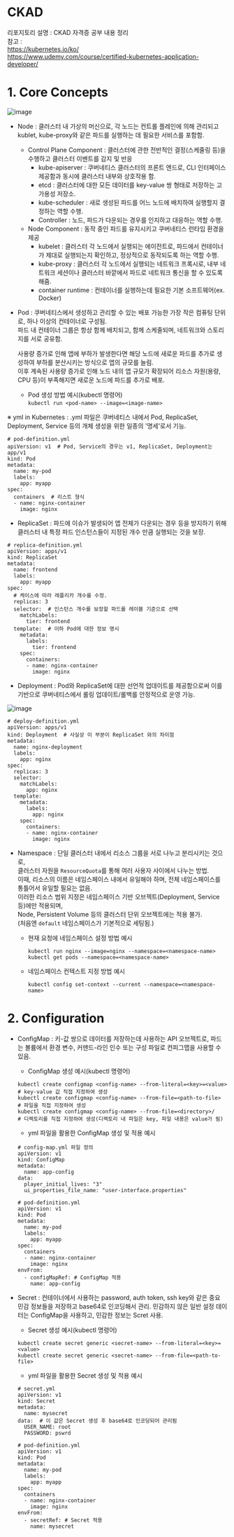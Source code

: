 # CKAD
리포지토리 설명 : CKAD 자격증 공부 내용 정리  
참고 :  
https://kubernetes.io/ko/  
https://www.udemy.com/course/certified-kubernetes-application-developer/  

# 1. Core Concepts
![image](https://github.com/user-attachments/assets/8788bc3b-d7ec-42bc-b03f-6c8cf2dcabc6)
- Node : 클러스터 내 가상의 머신으로, 각 노드는 컨트롤 플레인에 의해 관리되고 kublet, kube-proxy와 같은 파드를 실행하는 데 필요한 서비스를 포함함.  
  - Control Plane Component : 클러스터에 관한 전반적인 결정(스케줄링 등)을 수행하고 클러스터 이벤트를 감지 및 반응  
    - kube-apiserver : 쿠버네티스 클러스터의 프론트 엔드로, CLI 인터페이스 제공함과 동시에 클러스터 내부와 상호작용 함.  
    - etcd : 클러스터에 대한 모든 데이터를 key-value 쌍 형태로 저장하는 고가용성 저장소.  
    - kube-scheduler : 새로 생성된 파드를 어느 노드에 배치하여 실행할지 결정하는 역할 수행.  
    - Controller : 노드, 파드가 다운되는 경우를 인지하고 대응하는 역할 수행.  
  - Node Component : 동작 중인 파드를 유지시키고 쿠버네티스 런타임 환경을 제공  
    - kubelet : 클러스터 각 노드에서 실행되는 에이전트로, 파드에서 컨테이너가 제대로 실행되는지 확인하고, 정상적으로 동작되도록 하는 역할 수행.  
    - kube-proxy : 클러스터 각 노드에서 실행되는 네트워크 프록시로, 내부 네트워크 세션이나 클러스터 바깥에서 파드로 네트워크 통신을 할 수 있도록 해줌.  
    - container runtime : 컨테이너를 실행하는데 필요한 기본 소프트웨어(ex. Docker)  
- Pod : 쿠버네티스에서 생성하고 관리할 수 있는 배포 가능한 가장 작은 컴퓨팅 단위로, 하나 이상의 컨테이너로 구성됨.  
  파드 내 컨테이너 그룹은 항상 함께 배치되고, 함께 스케줄되며, 네트워크와 스토리지를 서로 공유함.  

  사용량 증가로 인해 앱에 부하가 발생한다면 해당 노드에 새로운 파드를 추가로 생성하여 부하를 분산시키는 방식으로 앱의 규모를 늘림.  
  이후 계속된 사용량 증가로 인해 노드 내의 앱 규모가 확장되어 리소스 자원(용량, CPU 등)이 부족해지면 새로운 노드에 파드를 추가로 배포.  
  - Pod 생성 방법 예시(kubectl 명령어)  
  `kubectl run <pod-name> --image=<image-name>`


※ yml in Kubernetes : .yml 파일은 쿠버네티스 내에서 Pod, ReplicaSet, Deployment, Service 등의 개체 생성을 위한 일종의 '명세'로서 기능.  
```
# pod-definition.yml
apiVersion: v1  # Pod, Service의 경우는 v1, ReplicaSet, Deployment는 app/v1
kind: Pod
metadata:
  name: my-pod
  labels:
    app: myapp
spec:
  containers  # 리스트 형식
  - name: nginx-container
    image: nginx
```

  
- ReplicaSet : 파드에 이슈가 발생되어 앱 전체가 다운되는 경우 등을 방지하기 위해 클러스터 내 특정 파드 인스턴스들이 지정된 개수 만큼 실행되는 것을 보장.  
```
# replica-definition.yml
apiVersion: apps/v1
kind: ReplicaSet
metadata:
  name: frontend
  labels:
    app: myapp
spec:
  # 케이스에 따라 레플리카 개수를 수정.
  replicas: 3
  selector:  # 인스턴스 개수를 보장할 파드를 레이블 기준으로 선택
    matchLabels: 
      tier: frontend
  template:  # 이하 Pod에 대한 정보 명시
    metadata:
      labels:
        tier: frontend
    spec:
      containers:
      - name: nginx-container
        image: nginx
```

  
- Deployment : Pod와 ReplicaSet에 대한 선언적 업데이트를 제공함으로써 이를 기반으로 쿠버네티스에서 롤링 업데이트/롤백를 안정적으로 운영 가능.
  
![image](https://github.com/user-attachments/assets/cb399c6a-72a3-4a68-b6e3-e49b9906a1bd)
```
# deploy-definition.yml
apiVersion: apps/v1
kind: Deployment  # 사실상 이 부분이 ReplicaSet 와의 차이점
metadata:
  name: nginx-deployment
  labels:
    app: nginx
spec:
  replicas: 3
  selector:
    matchLabels:
      app: nginx
  template:
    metadata:
      labels:
        app: nginx
    spec:
      containers:
      - name: nginx-container
        image: nginx
```

- Namespace : 단일 클러스터 내에서 리소스 그룹을 서로 나누고 분리시키는 것으로,  
  클러스터 자원을 `ResourceQuota`를 통해 여러 사용자 사이에서 나누는 방법.  
  이때, 리소스의 이름은 네임스페이스 내에서 유일해야 하며, 전체 네임스페이스를 통틀어서 유일할 필요는 없음.  
  이러한 리소스 범위 지정은 네임스페이스 기반 오브젝트(Deployment, Service 등)에만 적용되며,  
  Node, Persistent Volume 등의 클러스터 단위 오브젝트에는 적용 불가.  
  (처음엔 `default` 네임스페이스가 기본적으로 세팅됨.)

  - 현재 요청에 네임스페이스 설정 방법 예시  
    ```
    kubectl run nginx --image=nginx --namespace=<namespace-name>
    kubectl get pods --namespace=<namespace-name>
    ```
  - 네임스페이스 컨텍스트 지정 방법 예시
    ```
    kubectl config set-context --current --namespace=<namespace-name>
    ```
# 2. Configuration
- ConfigMap : 키-값 쌍으로 데이터를 저장하는데 사용하는 API 오브젝트로, 파드는 볼륨에서 환경 변수, 커맨드-라인 인수 또는 구성 파일로 컨피그맵을 사용할 수 있음.
  - ConfigMap 생성 예시(kubectl 명령어)
  ```
  kubectl create configmap <config-name> --from-literal=<key>=<value> # key-value 값 직접 지정하여 생성  
  kubectl create configmap <config-name> --from-file=<path-to-file>   # 파일을 직접 지정하여 생성  
  kubectl create configmap <config-name> --from-file=<directory>/     # 디렉토리를 직접 지정하여 생성(디렉토리 내 파일은 key, 파일 내용은 value가 됨)  
  ```
    
  - yml 파일을 활용한 ConfigMap 생성 및 적용 예시
  ```
  # config-map.yml 파일 정의
  apiVersion: v1
  kind: ConfigMap
  metadata:
    name: app-config
  data:
    player_initial_lives: "3"
    ui_properties_file_name: "user-interface.properties"
  ```  
  ```  
  # pod-definition.yml
  apiVersion: v1
  kind: Pod
  metadata:
    name: my-pod
    labels:
      app: myapp
  spec:
    containers
    - name: nginx-container
      image: nginx
  envFrom:
    - configMapRef: # ConfigMap 적용 
      name: app-config
  ```

- Secret : 컨테이너에서 사용하는 password, auth token, ssh key와 같은 중요 민감 정보들을 저장하고 base64로 인코딩해서 관리.
  민감하지 않은 일반 설정 데이터는 ConfigMap을 사용하고, 민감한 정보는 Scret 사용.  
  - Secret 생성 예시(kubectl 명령어)  
  ```
  kubectl create secret generic <secret-name> --from-literal=<key>=<value>
  kubectl create secret generic <secret-name> --from-file=<path-to-file>
  ```
  - yml 파일을 활용한 Secret 생성 및 적용 예시
  ```
  # secret.yml
  apiVersion: v1
  kind: Secret
  metadata:
    name: mysecret
  data:  # 이 값은 Secret 생성 후 base64로 인코딩되어 관리됨
    USER_NAME: root
    PASSWORD: pswrd
  ```  
  ```
  # pod-definition.yml
  apiVersion: v1
  kind: Pod
  metadata:
    name: my-pod
    labels:
      app: myapp
  spec:
    containers
    - name: nginx-container
      image: nginx
  envFrom:
    - secretRef: # Secret 적용
      name: mysecret
  ```
